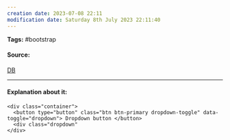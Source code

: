 ```yaml
---
creation date: 2023-07-08 22:11
modification date: Saturday 8th July 2023 22:11:40
---
```


**Tags:** #bootstrap 

#### Source:
[DB](https://www.w3schools.com/bootstrap4/bootstrap_dropdowns.asp)

--------------------------------------

#### Explanation about it:

```
<div class="container">
  <button type="button" class="btn btn-primary dropdown-toggle" data-toggle="dropdown"> Dropdown button </button>
  <div class="dropdown"
</div>
```